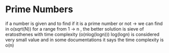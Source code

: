 # Prime Numbers

if a number is given and to find if it is a prime number or not -> we can find in o(sqrt(N))
for a range from 1 -> n , the better solution is sieve of eratosthenes with time complexity (o(nlog(logn)))
log(logn) is considered very small value and in some documentations it says the time complexity is o(n)
